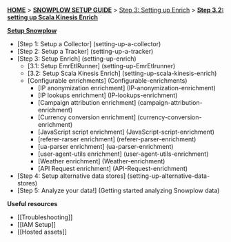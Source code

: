 [**HOME**](Home) > [**SNOWPLOW SETUP GUIDE**](Setting-up-Snowplow) > [Step 3: Setting up Enrich](Setting-up-enrich) > [**Step 3.2: setting up Scala Kinesis Enrich**](Setting-up-Scala-Kinesis-Enrich)

[**Setup Snowplow**](Setting-up-Snowplow)  

- [Step 1: Setup a Collector] (setting-up-a-collector)  
- [Step 2: Setup a Tracker] (setting-up-a-tracker)  
- [Step 3: Setup Enrich] (setting-up-enrich)  
  - [3.1: Setup EmrEtlRunner] (setting-up-EmrEtlrunner)
  - [3.2: Setup Scala Kinesis Enrich] (setting-up-scala-kinesis-enrich)
  - [Configurable enrichments] (Configurable-enrichments)
    - [IP anonymization enrichment] (IP-anonymization-enrichment)
    - [IP lookups enrichment] (IP-lookups-enrichment)
    - [Campaign attribution enrichment] (campaign-attribution-enrichment)
    - [Currency conversion enrichment] (currency-conversion-enrichment)
    - [JavaScript script enrichment] (JavaScript-script-enrichment)
    - [referer-rarser enrichment] (referer-parser-enrichment)
    - [ua-parser enrichment] (ua-parser-enrichment)
    - [user-agent-utils enrichment] (user-agent-utils-enrichment)
    - [Weather enrichment] (Weather-enrichment)
    - [API Request enrichment] (API-Request-enrichment)
- [Step 4: Setup alternative data stores] (setting-up-alternative-data-stores)  
- [Step 5: Analyze your data!] (Getting started analyzing Snowplow data)  

**Useful resources**  

- [[Troubleshooting]]  
- [[IAM Setup]]   
- [[Hosted assets]]  
